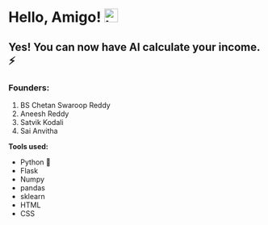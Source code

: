 # Hello, Amigo! <img src="https://user-images.githubusercontent.com/1303154/88677602-1635ba80-d120-11ea-84d8-d263ba5fc3c0.gif" width="27px" alt="hi">

## Yes! You can now have AI calculate your income. ⚡

### Founders:
1. BS Chetan Swaroop Reddy
2. Aneesh Reddy
3. Satvik Kodali 
4. Sai Anvitha 

**Tools used:**
- Python 🐍
- Flask 
- Numpy
- pandas
- sklearn
- HTML 
- CSS 
